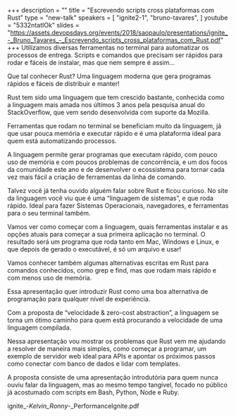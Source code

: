 +++
description = ""
title = "Escrevendo scripts cross plataformas com Rust"
type = "new-talk"
speakers = [
        "ignite2-1",
        "bruno-tavares",
]
youtube = "5332ntatIOk"
slides = "https://assets.devopsdays.org/events/2018/saopaulo/presentations/ignite_-_Bruno_Tavares_-_Escrevendo_scripts_cross_plataformas_com_Rust.pdf"
+++
Utilizamos diversas ferramentas no terminal para automatizar os processos de entrega. Scripts e comandos que precisam ser rápidos para rodar e fáceis de instalar, mas que nem sempre é assim…

Que tal conhecer Rust? Uma linguagem moderna que gera programas rápidos e fáceis de distribuir e manter!



Rust tem sido uma linguagem que tem crescido bastante, conhecida como a linguagem mais amada nos últimos 3 anos pela pesquisa anual do StackOverflow, que vem sendo desenvolvida com suporte da Mozilla.

Ferramentas que rodam no terminal se beneficiam muito da linguagem, já que usar pouca memória e executar rápido e é uma plataforma ideal para quem está automatizando processos.

A linguagem permite gerar programas que executam rápido, com pouco uso de memória e com poucos problemas de concorrência, e um dos focos da comunidade este ano e de desenvolver o ecossistema para tornar cada vez mais fácil a criação de ferramentas da linha de comando.

Talvez você já tenha ouvido alguém falar sobre Rust e ficou curioso. No site da linguagem você viu que é uma “linguagem de sistemas”, e que roda rápido. Ideal para fazer Sistemas Operacionais, navegadores, e ferramentas para o seu terminal também.

Vamos ver como começar com a linguagem, quais ferramentas instalar e as opções atuais para começar a sua primeira aplicação no terminal. O resultado será um programa que roda tanto em Mac, Windows e Linux, e que depois de gerado o executável, é só um arquivo e usar!

Vamos conhecer também algumas alternativas escritas em Rust para comandos conhecidos, como grep e find, mas que rodam mais rápido e com menos uso de memória.

Essa apresentação quer introduzir Rust como uma boa alternativa de programação para qualquer nível de experiência.

Com a proposta de “velocidade & zero-cost abstraction”, a linguagem se torna um ótimo caminho para quem está procurando a velocidade de uma linguagem compilada.

Nessa apresentação vou mostrar os problemas que Rust vem me ajudando a resolver de maneira mais simples, como começar a programar, um exemplo de servidor web ideal para APIs e apontar os próximos passos como conectar com banco de dados e lidar com templates.

A proposta consiste de uma apresentação introdutória para quem nunca ouviu falar da linguagem, mas ao mesmo tempo tangível, focado no público já acostumado com scripts em Bash, Python, Node e Ruby.

ignite_-_Kelvin_Ronny_-_PerformanceIgnite.pdf